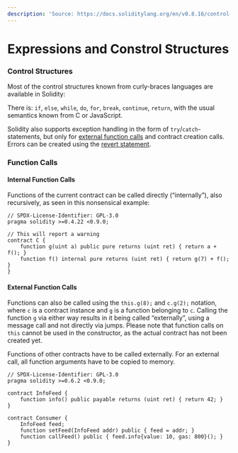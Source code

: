 ```yaml
---
description: 'Source: https://docs.soliditylang.org/en/v0.8.16/control-structures.html'
---
```


# Expressions and Constrol Structures

### Control Structures

Most of the control structures known from curly-braces languages are available in Solidity:

There is: `if`, `else`, `while`, `do`, `for`, `break`, `continue`, `return`, with the usual semantics known from C or JavaScript.

Solidity also supports exception handling in the form of `try`/`catch`-statements, but only for [external function calls](https://docs.soliditylang.org/en/v0.8.16/control-structures.html#external-function-calls) and contract creation calls. Errors can be created using the [revert statement](https://docs.soliditylang.org/en/v0.8.16/control-structures.html#revert-statement).





### Function Calls

#### Internal Function Calls

Functions of the current contract can be called directly (“internally”), also recursively, as seen in this nonsensical example:

```
// SPDX-License-Identifier: GPL-3.0
pragma solidity >=0.4.22 <0.9.0;

// This will report a warning
contract C {
    function g(uint a) public pure returns (uint ret) { return a + f(); }
    function f() internal pure returns (uint ret) { return g(7) + f(); }
}

```

#### External Function Calls

Functions can also be called using the `this.g(8);` and `c.g(2);` notation, where `c` is a contract instance and `g` is a function belonging to `c`. Calling the function `g` via either way results in it being called “externally”, using a message call and not directly via jumps. Please note that function calls on `this` cannot be used in the constructor, as the actual contract has not been created yet.

Functions of other contracts have to be called externally. For an external call, all function arguments have to be copied to memory.

```
// SPDX-License-Identifier: GPL-3.0
pragma solidity >=0.6.2 <0.9.0;

contract InfoFeed {
    function info() public payable returns (uint ret) { return 42; }
}

contract Consumer {
    InfoFeed feed;
    function setFeed(InfoFeed addr) public { feed = addr; }
    function callFeed() public { feed.info{value: 10, gas: 800}(); }
}
```
